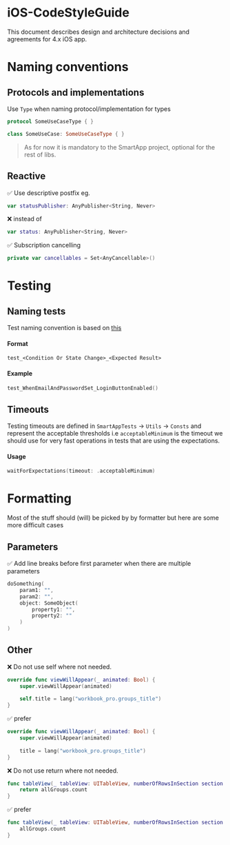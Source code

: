 # iOS-CodeStyleGuide

This document describes design and architecture decisions and agreements for 4.x iOS app.


# Naming conventions

## Protocols and implementations

Use `Type` when naming protocol/implementation for types
```swift
protocol SomeUseCaseType { }

class SomeUseCase: SomeUseCaseType { }
```
> As for now it is mandatory to the SmartApp project, optional for the rest of libs.

## Reactive

:white_check_mark: Use descriptive postfix eg. 
```swift
var statusPublisher: AnyPublisher<String, Never>
``` 
:x: instead of 
```swift
var status: AnyPublisher<String, Never>
```

:white_check_mark: Subscription cancelling
```swift
private var cancellables = Set<AnyCancellable>()
```

# Testing

## Naming tests
Test naming convention is based on [this](https://www.appsdeveloperblog.com/naming-ios-unit-test-methods/)

#### Format
`test_<Condition Or State Change>_<Expected Result>`

#### Example
```swift
test_WhenEmailAndPasswordSet_LoginButtonEnabled()
```

## Timeouts
Testing timeouts are defined in `SmartAppTests` -> `Utils` -> `Consts` and represent the acceptable thresholds i.e `acceptableMinimum` is the timeout we should use for very fast operations in tests that are using the expectations.

#### Usage
```swift
waitForExpectations(timeout: .acceptableMinimum)
```

# Formatting
Most of the stuff should (will) be picked by by formatter but here are some more difficult cases

## Parameters
:white_check_mark: Add line breaks before first parameter when there are multiple parameters
```swift
doSomething(
    param1: "",
    param2: "",
    object: SomeObject(
        property1: "",
        property2: ""
    )
)
``` 
## Other
:x: Do not use self where not needed.
```swift
override func viewWillAppear(_ animated: Bool) {
    super.viewWillAppear(animated)
    
    self.title = lang("workbook_pro.groups_title")
}
```

:white_check_mark: prefer
```swift
override func viewWillAppear(_ animated: Bool) {
    super.viewWillAppear(animated)
    
    title = lang("workbook_pro.groups_title")
}
```

:x: Do not use return where not needed.
```swift
func tableView(_ tableView: UITableView, numberOfRowsInSection section: Int) -> Int {
    return allGroups.count
}
```

:white_check_mark: prefer
```swift
func tableView(_ tableView: UITableView, numberOfRowsInSection section: Int) -> Int {
    allGroups.count
}
```
